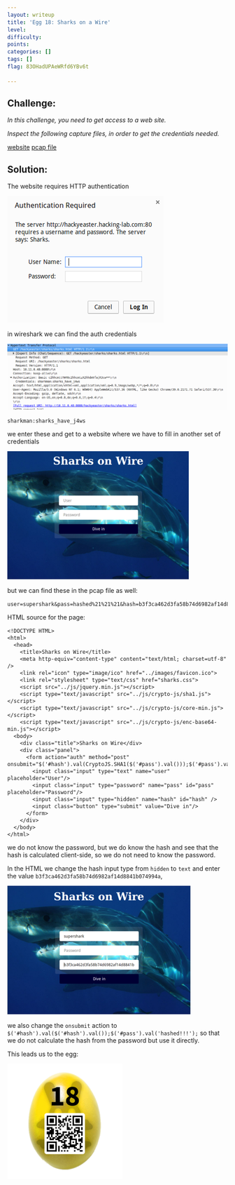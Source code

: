 ```yaml
---
layout: writeup
title: 'Egg 18: Sharks on a Wire'
level:
difficulty:
points:
categories: []
tags: []
flag: 83OHadUPAeWRfd6YBv6t

---
```


## Challenge:

*In this challenge, you need to get access to a web site.*

*Inspect the following capture files, in order to get the credentials
needed.*

[website][1]
[pcap file](images/sharks.pcapng)

## Solution:

The website requires HTTP authentication

![](images/egg_18_login_screenshot.png)

in wireshark we can find the auth credentials

![](images/egg_18_wireshark_screenshot.png)

    sharkman:sharks_have_j4ws

we enter these and get to a website where we have to fill in another set
of credentials

![](images/egg_18_website_screenshot_small.png)

but we can find these in the pcap file as well:

    user=supershark&pass=hashed%21%21%21&hash=b3f3ca462d3fa58b74d6982af14d8841b074994a

HTML source for the page:

    <!DOCTYPE HTML>
    <html>
      <head>
        <title>Sharks on Wire</title>
        <meta http-equiv="content-type" content="text/html; charset=utf-8" />
        <link rel="icon" type="image/ico" href="../images/favicon.ico">
        <link rel="stylesheet" type="text/css" href="sharks.css">
        <script src="../js/jquery.min.js"></script>
        <script type="text/javascript" src="../js/crypto-js/sha1.js"></script>
        <script type="text/javascript" src="../js/crypto-js/core-min.js"></script>
        <script type="text/javascript" src="../js/crypto-js/enc-base64-min.js"></script>
      <body>
        <div class="title">Sharks on Wire</div>
        <div class="panel">
          <form action="auth" method="post" onsubmit="$('#hash').val(CryptoJS.SHA1($('#pass').val()));$('#pass').val('hashed!!!');">
            <input class="input" type="text" name="user" placeholder="User"/>
            <input class="input" type="password" name="pass" id="pass" placeholder="Password"/>
            <input class="input" type="hidden" name="hash" id="hash" />
            <input class="button" type="submit" value="Dive in"/>
          </form>
        </div>
      </body>
    </html>

we do not know the password, but we do know the hash and see that the
hash is calculated client-side, so we do not need to know the password.

In the HTML we change the hash input type from `hidden` to `text` and
enter the value `b3f3ca462d3fa58b74d6982af14d8841b074994a`,

![](images/egg_18_website_screenshot2_small.png)

we also change the `onsubmit` action to
`$('#hash').val($('#hash').val());$('#pass').val('hashed!!!');` so that
we do not calculate the hash from the password but use it directly.

This leads us to the egg:

![](images/egg_18_qrcode_small.png)



[1]: http://hackyeaster.hacking-lab.com/hackyeaster/sharks/sharks.html
